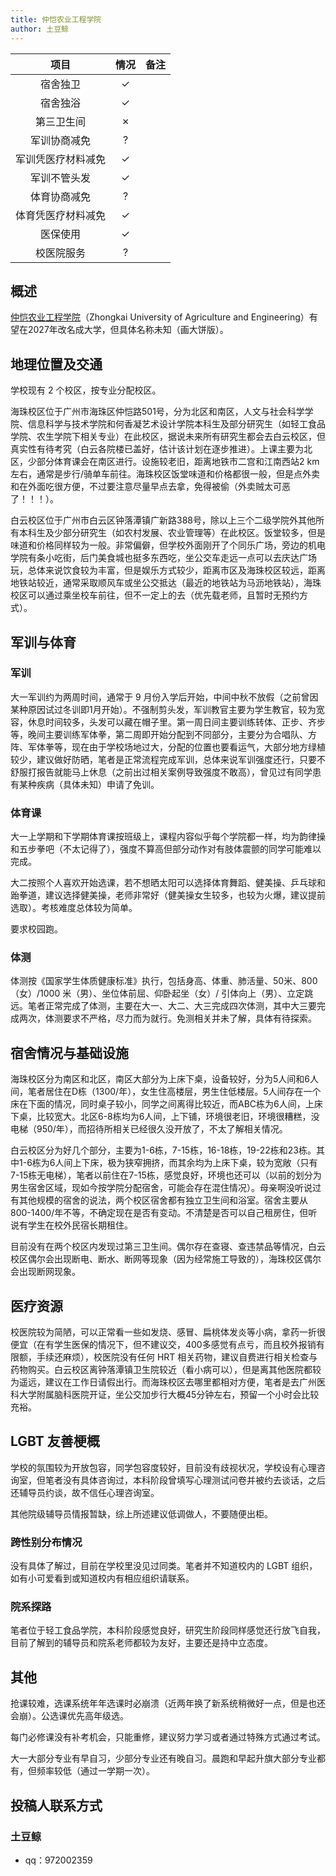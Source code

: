 ```yaml
---
title: 仲恺农业工程学院
author: 土豆鲸
---
```


|        项目        | 情况 | 备注 |
| :----------------: | :--: | :--: |
|      宿舍独卫      |  ✓   |      |
|      宿舍独浴      |  ✓   |      |
|     第三卫生间     |  ✗   |      |
|    军训协商减免    |  ?   |      |
| 军训凭医疗材料减免 |  ✓   |      |
|    军训不管头发    |  ✓   |      |
|    体育协商减免    |  ?   |      |
| 体育凭医疗材料减免 |  ✓   |      |
|      医保使用      |  ✓   |      |
|     校医院服务     |  ?   |      |

## 概述

[仲恺农业工程学院](https://www.zhku.edu.cn/)（Zhongkai University of Agriculture and Engineering）有望在2027年改名成大学，但具体名称未知（画大饼版）。

## 地理位置及交通

学校现有 2 个校区，按专业分配校区。

海珠校区位于广州市海珠区仲恺路501号，分为北区和南区，人文与社会科学学院、信息科学与技术学院和何香凝艺术设计学院本科生及部分研究生（如轻工食品学院、农生学院下相关专业）在此校区，据说未来所有研究生都会去白云校区，但真实性有待考究（白云各院楼已盖好，估计该计划在逐步推进）。上课主要为北区，少部分体育课会在南区进行。设施较老旧，距离地铁市二宫和江南西站2 km左右，通常是步行/骑单车前往。海珠校区饭堂味道和价格都很一般，但是点外卖和在外面吃很方便，不过要注意尽量早点去拿，免得被偷（外卖贼太可恶了！！！）。

白云校区位于广州市白云区钟落潭镇广新路388号，除以上三个二级学院外其他所有本科生及少部分研究生（如农村发展、农业管理等）在此校区。饭堂较多，但是味道和价格同样较为一般。非常偏僻，但学校外面刚开了个同乐广场，旁边的机电学院有条小吃街，后门美食城也挺多东西吃，坐公交车走远一点可以去庆达广场玩，总体来说饮食较为丰富，但是娱乐方式较少，距离市区及海珠校区较远，距离地铁站较近，通常采取顺风车或坐公交抵达（最近的地铁站为马沥地铁站），海珠校区可以通过乘坐校车前往，但不一定上的去（优先载老师，且暂时无预约方式）。

## 军训与体育

### 军训

大一军训约为两周时间，通常于 9 月份入学后开始，中间中秋不放假（之前曾因某种原因试过冬训即1月开始）。不强制剪头发，军训教官主要为学生教官，较为宽容，休息时间较多，头发可以藏在帽子里。第一周日间主要训练转体、正步、齐步等，晚间主要训练军体拳，第二周即开始分配到不同部分，主要分为合唱队、方阵、军体拳等，现在由于学校场地过大，分配的位置也要看运气，大部分地方绿植较少，建议做好防晒，笔者是正常流程完成军训，总体来说军训强度还行，只要不舒服打报告就能马上休息（之前出过相关案例导致强度不敢高），曾见过有同学患有某种疾病（具体未知）申请了免训。

### 体育课

大一上学期和下学期体育课按班级上，课程内容似乎每个学院都一样，均为韵律操和五步拳吧（不太记得了），强度不算高但部分动作对有肢体震颤的同学可能难以完成。

大二按照个人喜欢开始选课，若不想晒太阳可以选择体育舞蹈、健美操、乒乓球和跆拳道，建议选择健美操，老师非常好（健美操女生较多，也较为火爆，建议提前选取）。考核难度总体较为简单。

要求校园跑。

### 体测

体测按《国家学生体质健康标准》执行，包括身高、体重、肺活量、50米、800（女）/1000 米（男）、坐位体前屈、仰卧起坐（女）/ 引体向上（男）、立定跳远。笔者正常完成了体测，主要在大一、大二、大三完成四次体测，其中大三要完成两次，体测要求不严格，尽力而为就行。免测相关并未了解，具体有待探索。

## 宿舍情况与基础设施

海珠校区分为南区和北区，南区大部分为上床下桌，设备较好，分为5人间和6人间，笔者居住在D栋（1300/年），女生住高楼层，男生住低楼层。5人间存在一个床在下面的情况，同时桌子较小，同学之间离得比较近，而ABC栋为6人间，上床下桌，比较宽大。北区6-8栋均为6人间，上下铺，环境很老旧，环境很糟糕，没电梯（950/年），而招待所相关已经很久没开放了，不太了解相关情况。

白云校区分为好几个部分，主要为1-6栋，7-15栋，16-18栋，19-22栋和23栋。其中1-6栋为6人间上下床，极为狭窄拥挤，而其余均为上床下桌，较为宽敞（只有7-15栋无电梯），笔者以前住在7-15栋，感觉良好，环境也还可以（以前的划分为男生宿舍区域，现如今按学院分配宿舍，可能会存在混住情况）。母亲啊没听说过有其他规模的宿舍的说法，两个校区宿舍都有独立卫生间和浴室。宿舍主要从800-1400/年不等，不确定现在是否有变动。不清楚是否可以自己租房住，但听说有学生在校外民宿长期租住。

目前没有在两个校区内发现过第三卫生间。偶尔存在查寝、查违禁品等情况，白云校区偶尔会出现断电、断水、断网等现象（因为经常施工导致的），海珠校区偶尔会出现断网现象。

## 医疗资源

校医院较为简陋，可以正常看一些如发烧、感冒、扁桃体发炎等小病，拿药一折很便宜（在有学生医保的情况下，但不建议交，400多感觉有点亏，而且校外报销有限额，手续还麻烦），校医院没有任何 HRT 相关药物，建议自费进行相关检查与药物购买。白云校区离钟落潭镇卫生院较近（看小病可以），但是离其他医院都较为遥远，建议在工作日请假出行。而海珠校区去哪里都相对方便，笔者是去广州医科大学附属脑科医院开证，坐公交加步行大概45分钟左右，预留一个小时会比较充裕。

## LGBT 友善梗概

学校的氛围较为开放包容，同学包容度较好，目前没有歧视状况，学校设有心理咨询室，但笔者没有具体咨询过，本科阶段曾填写心理测试问卷并被约去谈话，之后还辅导员约谈，故不信任心理咨询室。

其他院级辅导员情报暂缺，综上所述建议低调做人，不要随便出柜。

### 跨性别分布情况

没有具体了解过，目前在学校里没见过同类。笔者并不知道校内的 LGBT 组织，如有小可爱看到或知道校内有相应组织请联系。

### 院系探路

笔者位于轻工食品学院，本科阶段感觉良好，研究生阶段同样感觉还行放飞自我，目前了解到的辅导员和院系老师都较为友好，主要还是持中立态度。

## 其他

抢课较难，选课系统年年选课时必崩溃（近两年换了新系统稍微好一点，但是也还会崩）。公选课优先高年级选。

每门必修课没有补考机会，只能重修，建议努力学习或者通过特殊方式通过考试。

大一大部分专业有早自习，少部分专业还有晚自习。晨跑和早起升旗大部分专业都有，但频率较低（通过一学期一次）。

## 投稿人联系方式

### 土豆鲸

- qq：972002359

